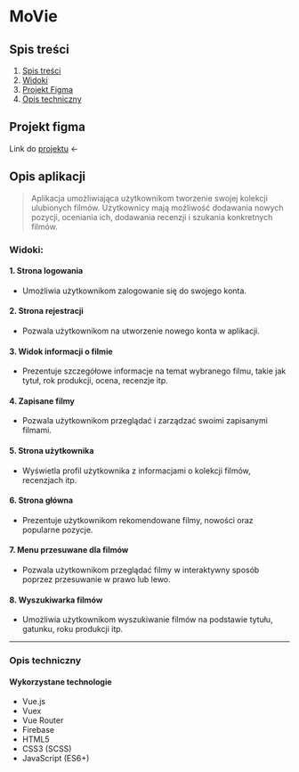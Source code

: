 # MoVie

## Spis treści

1. [Spis treści](#spis-treści)
2. [Widoki](#widoki)
3. [Projekt Figma](#projekt-figma)
4. [Opis techniczny](#opis-techniczny)

## Projekt figma 
Link do [projektu](https://www.figma.com/file/CjcFrQW7Gh0pelqu0o7BEk/MoVie?type=design&node-id=0%3A1&mode=design&t=Ku6l5uIOHKtc1QPe-1) <-

## Opis aplikacji
> Aplikacja umożliwiająca użytkownikom tworzenie swojej kolekcji ulubionych filmów. Użytkownicy mają możliwość dodawania nowych pozycji, oceniania ich, dodawania recenzji i szukania konkretnych filmów.
### Widoki:

#### 1. Strona logowania
- Umożliwia użytkownikom zalogowanie się do swojego konta.

#### 2. Strona rejestracji
- Pozwala użytkownikom na utworzenie nowego konta w aplikacji.

#### 3. Widok informacji o filmie
- Prezentuje szczegółowe informacje na temat wybranego filmu, takie jak tytuł, rok produkcji, ocena, recenzje itp.

#### 4. Zapisane filmy
- Pozwala użytkownikom przeglądać i zarządzać swoimi zapisanymi filmami.

#### 5. Strona użytkownika
- Wyświetla profil użytkownika z informacjami o kolekcji filmów, recenzjach itp.

#### 6. Strona główna
- Prezentuje użytkownikom rekomendowane filmy, nowości oraz popularne pozycje.

#### 7. Menu przesuwane dla filmów
- Pozwala użytkownikom przeglądać filmy w interaktywny sposób poprzez przesuwanie w prawo lub lewo.

#### 8. Wyszukiwarka filmów
- Umożliwia użytkownikom wyszukiwanie filmów na podstawie tytułu, gatunku, roku produkcji itp.

---

### Opis techniczny
#### Wykorzystane technologie

- Vue.js
- Vuex
- Vue Router
- Firebase
- HTML5
- CSS3 (SCSS)
- JavaScript (ES6+)
